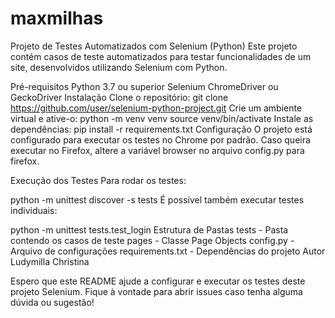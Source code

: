 # maxmilhas

Projeto de Testes Automatizados com Selenium (Python)
Este projeto contém casos de teste automatizados para testar funcionalidades de um site, desenvolvidos utilizando Selenium com Python.

Pré-requisitos
Python 3.7 ou superior
Selenium
ChromeDriver ou GeckoDriver
Instalação
Clone o repositório:
git clone https://github.com/user/selenium-python-project.git
Crie um ambiente virtual e ative-o:
python -m venv venv
source venv/bin/activate
Instale as dependências:
pip install -r requirements.txt
Configuração
O projeto está configurado para executar os testes no Chrome por padrão. Caso queira executar no Firefox, altere a variável browser no arquivo config.py para firefox.

Execução dos Testes
Para rodar os testes:

python -m unittest discover -s tests
É possível também executar testes individuais:

python -m unittest tests.test_login
Estrutura de Pastas
tests - Pasta contendo os casos de teste
pages - Classe Page Objects
config.py - Arquivo de configurações
requirements.txt - Dependências do projeto
Autor
Ludymilla Christina

Espero que este README ajude a configurar e executar os testes deste projeto Selenium. Fique à vontade para abrir issues caso tenha alguma dúvida ou sugestão!
